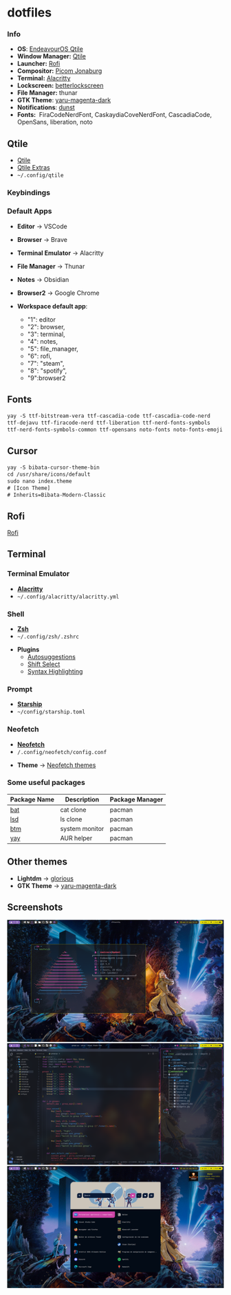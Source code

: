 # dotfiles


### Info

- **OS**: [EndeavourOS Qtile](https://discovery.endeavouros.com/window-tiling-managers/qtile/)
- **Window Manager:** [Qtile](#Qtile)
- **Launcher:** [Rofi](#Rofi)
- **Compositor:** [Picom Jonaburg](https://github.com/jonaburg/picom)
- **Terminal:** [Alacritty](#Terminal)
- **Lockscreen:** [betterlockscreen](https://github.com/betterlockscreen/betterlockscreen)
- **File Manager:** thunar
- **GTK Theme**: [yaru-magenta-dark](https://aur.archlinux.org/packages/yaru-gtk-theme)
- **Notifications**: [dunst](https://github.com/dunst-project/dunst)
- **Fonts:**  FiraCodeNerdFont, CaskaydiaCoveNerdFont, CascadiaCode, OpenSans, liberation, noto

## Qtile

* [Qtile](qtile.org)
* [Qtile Extras](https://github.com/elParaguayo/qtile-extras)
* `~/.config/qtile`
### Keybindings




### Default Apps

* **Editor** -> VSCode
- **Browser** -> Brave
- **Terminal Emulator** -> Alacritty
- **File Manager** -> Thunar
- **Notes** -> Obsidian
- **Browser2** -> Google Chrome

-  **Workspace default app**: 
	- "1": editor
	- "2": browser,
	- "3": terminal,
	- "4": notes,
	- "5": file_manager,
	- "6": rofi,
	- "7": "steam",
	- "8": "spotify",
	- "9":browser2

## Fonts

```
yay -S ttf-bitstream-vera ttf-cascadia-code ttf-cascadia-code-nerd ttf-dejavu ttf-firacode-nerd ttf-liberation ttf-nerd-fonts-symbols ttf-nerd-fonts-symbols-common ttf-opensans noto-fonts noto-fonts-emoji
```

## Cursor

```
yay -S bibata-cursor-theme-bin
cd /usr/share/icons/default
sudo nano index.theme
# [Icon Theme]
# Inherits=Bibata-Modern-Classic
```



## Rofi
[Rofi]()

## Terminal
### Terminal Emulator
* [**Alacritty**](https://github.com/alacritty/alacritty)
* `~/.config/alacritty/alacritty.yml`

### Shell
* [**Zsh**](https://zsh.org) 
* `~/.config/zsh/.zshrc`
- **Plugins**
	- [Autosuggestions](https://github.com/zsh-users/zsh-autosuggestions)
	- [Shift Select](https://github.com/jirutka/zsh-shift-select)
	- [Syntax Highlighting](https://github.com/zsh-users/zsh-syntax-highlighting)

### Prompt
* [**Starship**](https://starship.rs/)
* `~/config/starship.toml`
### Neofetch
* [**Neofetch**](https://github.com/dylanaraps/neofetch)
* `/.config/neofetch/config.conf`
- **Theme** -> [Neofetch themes](https://github.com/Chick2D/neofetch-themes)
### Some useful packages

| Package Name                                                                        | Description                | Package Manager |
| ----------------------------------------------------------------------------------- | -------------------------- | --------------- |
| [ bat ](https://github.com/sharkdp/bat)                 | cat clone       | pacman          |
| [ lsd ](https://github.com/lsd-rs/lsd)     | ls clone               | pacman          |
| [ btm ](https://github.com/ClementTsang/bottom)     | system monitor               | pacman          |
| [ yay ](https://github.com/Jguer/yay)     | AUR helper               | pacman          |

## Other themes
- **Lightdm** -> [glorious](https://github.com/eromatiya/lightdm-webkit2-theme-glorious)
- **GTK Theme** -> [yaru-magenta-dark](https://aur.archlinux.org/packages/yaru-colors-gtk-theme)

## Screenshots

![Qtile](./screenshot1.png)
![Qtile](./screenshot2.png)
![Qtile](./screenshot3.png)

